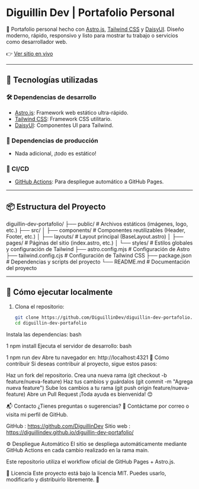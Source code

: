 # Diguillin Dev | Portafolio Personal

🚀 Portafolio personal hecho con [Astro.js](https://astro.build ), [Tailwind CSS](https://tailwindcss.com ) y [DaisyUI](https://daisyui.com ). Diseño moderno, rápido, responsivo y listo para mostrar tu trabajo o servicios como desarrollador web.

👉 [Ver sitio en vivo](https://diguillindev.github.io/diguillin-dev-portafolio/ )

---

## 🧰 Tecnologías utilizadas

### 🛠️ Dependencias de desarrollo
- [Astro.js](https://astro.build ): Framework web estático ultra-rápido.
- [Tailwind CSS](https://tailwindcss.com ): Framework CSS utilitario.
- [DaisyUI](https://daisyui.com ): Componentes UI para Tailwind.

### 🚀 Dependencias de producción
- Nada adicional, ¡todo es estático!

### 🔄 CI/CD
- [GitHub Actions](https://github.com/features/actions ): Para despliegue automático a GitHub Pages.

---

## 📦 Estructura del Proyecto

diguillin-dev-portafolio/
├── public/                     # Archivos estáticos (imágenes, logo, etc.)
├── src/
│   ├── components/             # Componentes reutilizables (Header, Footer, etc.)
│   ├── layouts/                # Layout principal (BaseLayout.astro)
│   ├── pages/                  # Páginas del sitio (index.astro, etc.)
│   └── styles/                 # Estilos globales y configuración de Tailwind
├── astro.config.mjs            # Configuración de Astro
├── tailwind.config.cjs         # Configuración de Tailwind CSS
├── package.json                # Dependencias y scripts del proyecto
└── README.md                   # Documentación del proyecto

---

## 🚀 Cómo ejecutar localmente

1. Clona el repositorio:
   ```bash
   git clone https://github.com/DiguillinDev/diguillin-dev-portafolio.git 
   cd diguillin-dev-portafolio
Instala las dependencias:
bash


1
npm install
Ejecuta el servidor de desarrollo:
bash


1
npm run dev
Abre tu navegador en: http://localhost:4321
📣 Cómo contribuir
Si deseas contribuir al proyecto, sigue estos pasos:

Haz un fork del repositorio.
Crea una nueva rama (git checkout -b feature/nueva-feature)
Haz tus cambios y guárdalos (git commit -m "Agrega nueva feature")
Sube los cambios a tu rama (git push origin feature/nueva-feature)
Abre un Pull Request
¡Toda ayuda es bienvenida! 😊

📬 Contacto
¿Tienes preguntas o sugerencias?
📩 Contáctame por correo o visita mi perfil de GitHub.

GitHub : https://github.com/DiguillinDev
Sitio web : https://diguillindev.github.io/diguillin-dev-portafolio/


⚙️ Despliegue Automático
El sitio se despliega automáticamente mediante GitHub Actions en cada cambio realizado en la rama main.

Este repositorio utiliza el workflow oficial de GitHub Pages + Astro.js.

📝 Licencia
Este proyecto está bajo la licencia MIT.
Puedes usarlo, modificarlo y distribuirlo libremente. 🎉
